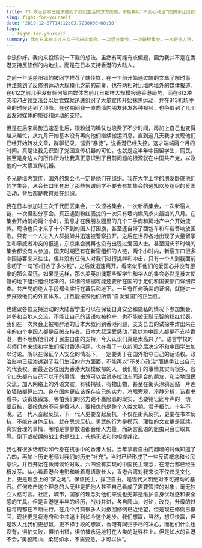 ```yaml
---
title: 73.政治影响已经渗透到了我们生活的方方面面，不能再以”不关心政治“而拱手让出自己的代表权。
slug: fight-for-yourself
date: '2019-12-07T14:12:03.7290000+08:00'
tags:
  - fight-for-yourself
summary: 我在日本参加过三次千代田区集会，一次涩谷集会，一次新桥集会，一次新宿人链，一次摄影分享会。真正遇到粉红骚扰的一次只有墙内煽风点火最凶的八月。
---
```

中流你好，我向来投稿说一下我的想法。虽然有可能有点偏题，因为我并不是在香港支持反修例的内地生。而是在日本支持香港的大陆人。



之前一年阴差阳错的被同学推荐了端传媒，在一年前开始通过端的文章了解时事。也注意到了反修例运动大规模化之前的前奏，也在两相对比墙内墙外的媒体报道。在612之前几乎没有任何墙内媒体向前几日那样大规模报道香港局势，而在612冲突和71占领立法会以后党媒就迅速组织了大量宣传开始抹黑运动，并在813机场冲突的时候达到了顶峰。在这期间我一直向墙内朋友转发各种视频，也争取到了几个密友对媒体的质疑和运动的支持。



但是在后来局势迅速恶化后，跟粉蛆的嘴仗也浪费了不少时间，再加上自己也变得越来越忙，从九月开始基本没有再向他们继续搬运消息。直到这几天我才发现他们已经开始转发文章，群聊记录，谴责“暴徒”，说香港已经失控。这才端端两个月的时间，真是让我见识到了党国宣传机器的可怕。也就是这半年中国留学生，网民，甚至是身边人的所作所为让我真正意识到了目前问题的根源就在中国共产党，以及他的一大票宣传机器。



不光是墙内宣传，国外的集会也一定是他们在组织。我在大学上学的朋友卧底他们的学生会，从会长口里套出了那些告诫同学不要去参加集会的通知以及组织的爱国活动，背后都是教育处在组织。



我在日本参加过三次千代田区集会，一次涩谷集会，一次新桥集会，一次新宿人链，一次摄影分享会。真正遇到粉红骚扰的一次只有墙内煽风点火最凶的八月。在集会开始前的两个小时，消息才在我朋友圈里的几个二手商和房地产中介开始流传。现场也只才来了十个不到的国人打国旗，甚至还自带了面包车和车载音响放国歌。只有一个人进入人群挑衅并迅速被警察拉开。之后在世界各地出现了大量留学生和示威者冲突的报道，东京集会就再也没有出现过爱国人士。甚至国庆节时候的集会都没有人参加。国庆时期还有在新宿组织的人链，两个小时内，新宿东口很多中国游客来来往往，但并没有任何人对我们进行挑衅和冲击，只有一个人到我面前念叨了一句“你们收了多少钱”，之后就迅速离开。看来似乎他们的爱国心并没有想象的那么深沉。如果是这样，那么美英加澳那些留学生和华人的集会必然是被大使馆的地下组织组织起来的，详细的证据可能还要所在国的手足们和国安部门详细探查。共产党的绝大手段都会实行在幕后和地下。一旦有任何确凿的证据，就能进一步摧毁他们的外宣体系。并且能摧毁他们所谓“自发爱国“的正当性。



也建议各位支持运动的大陆留学生可以在保证自身安全和隐私的情况下参加集会，并多和当地人交流，不能让自己的话语权被抢夺，也不能被无耻无智的粉红代表。我们在一次聚会上被喝醉酒的日本大叔问到香港问题，支支吾吾的试探中炸出来在座的四个中国人都是反贼支持者。日本大叔深受感动，”我以为中国人都是不支持香港，也不理解他们对于民主自由的支持，今天认识们真是太高兴了“。语言学校的老师们本来想和学生们探讨香港问题，也在看了一众新闻之后决定不和中国学生加以讨论。所以在保证个人安全的情况下，一定要勇于在国外抢夺自己的话语权。政治影响已经渗透到了我们生活的方方面面，不能再以”不关心政治“而拱手让出自己的代表权。而最近各位因为香港大规模致郁的人，我们能干的事情其实有很多。各个山头都有自己可以干的事情，由外可以尝试多拉动志同道合的朋友，和当地国民交流，加入网络上的外语文宣，有钱捐钱，有物出物，甚至在街头涂鸦区贴一片连侬墙贴都算出力。身在国内更应该保存自己的实力，冷眼旁观，冷静分析，该看书看书，该锻炼锻炼。哪怕我们的努力跑不赢险恶的现实，也要铭记迄今声的一切。要反抗，要报仇的不只是香港人，要报仇的是整个人类文明。君子报仇，十年不晚。这一代人奋起反抗，下一代人更要奋起反抗，不仅在街头反抗，更要在书本反抗，不能在身体反抗，就在思想反抗。勇武的行为是模范，理性的文宣更是延续。真实合理的事情，哪怕是寥寥数语都会给人力量，而胡言乱语的蛆虫只会自取其辱。倒下或被缚的战士也是战士，苍蝇无法和他相提并论。



我也有很多话想对如今身在抗争中的香港人说。当年拿着自由门翻墙的时候知道了六四，再加上历史老师对我们的历史”补充“，当时已经形成了一些反谎概念和公民意识，并且开始在微博谈论时政。六四没有实现的中国民主理念，在港台都已经生根发芽。从小看着港台电影和听着粤语歌长大，香港台湾对我来说不仅仅是文化上，更是理念上的”梦之地“。保证民主，捍卫自由，是现代文明绝对不可撼动的基石。任何攻击这个理念的人无非是把他人甚至自己看成了需要管控的对象，毫无独立人格可言。社区，城市，国家的理念对他们来说也无非是维护自身优越感和安全感的工具。但是香港这半年的经历，战线并进，各自爬山，讨论，改良，升级的过程每周都在不断进行。在几个月前很多人对撤回修例已近绝望，但是现在修例已撤回，现状更是将港府和中共逼上到如今这个地步。我们想赢，当然，想尽快赢，但是敌人比我们更想赢，更不择手段的想赢，香港有同归于尽的决心，而他们什么也没有，惧怕失败，惧怕出错，惧怕被永远地钉在人类的耻辱柱上。但是如水的香港不会，”勇毅爬山，柔韧如水，不需要急，才可以快“。
